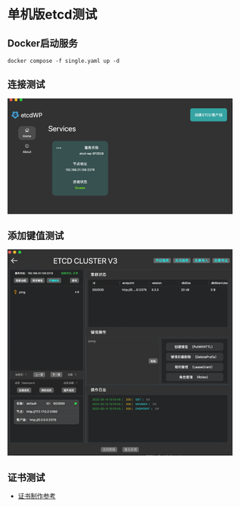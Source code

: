# 单机版etcd测试

## Docker启动服务

```shell
docker compose -f single.yaml up -d 
```

## 连接测试

![img.png](none/img.png)

## 添加键值测试

![img_1.png](none/img_1.png)

## 证书测试

- [证书制作参考](https://github.com/workpieces/etcdWp/blob/main/cert/README.md)



